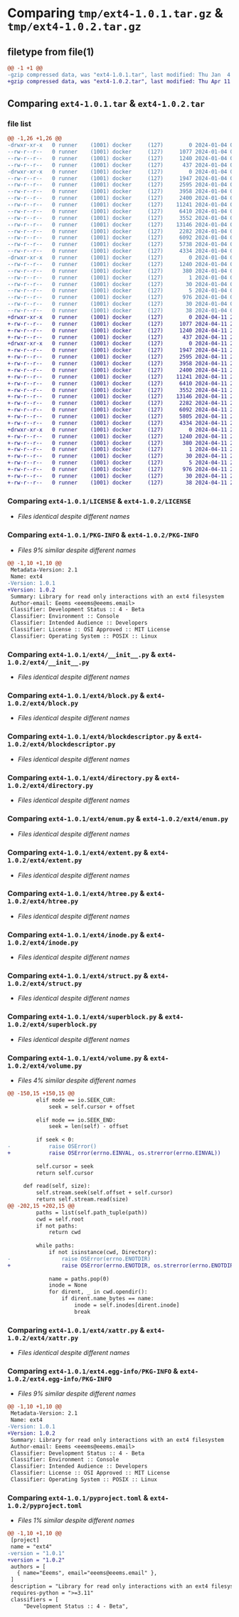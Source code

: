 # Comparing `tmp/ext4-1.0.1.tar.gz` & `tmp/ext4-1.0.2.tar.gz`

## filetype from file(1)

```diff
@@ -1 +1 @@
-gzip compressed data, was "ext4-1.0.1.tar", last modified: Thu Jan  4 07:30:39 2024, max compression
+gzip compressed data, was "ext4-1.0.2.tar", last modified: Thu Apr 11 22:19:49 2024, max compression
```

## Comparing `ext4-1.0.1.tar` & `ext4-1.0.2.tar`

### file list

```diff
@@ -1,26 +1,26 @@
-drwxr-xr-x   0 runner    (1001) docker     (127)        0 2024-01-04 07:30:39.491788 ext4-1.0.1/
--rw-r--r--   0 runner    (1001) docker     (127)     1077 2024-01-04 07:30:30.000000 ext4-1.0.1/LICENSE
--rw-r--r--   0 runner    (1001) docker     (127)     1240 2024-01-04 07:30:39.491788 ext4-1.0.1/PKG-INFO
--rw-r--r--   0 runner    (1001) docker     (127)      437 2024-01-04 07:30:30.000000 ext4-1.0.1/README.md
-drwxr-xr-x   0 runner    (1001) docker     (127)        0 2024-01-04 07:30:39.487788 ext4-1.0.1/ext4/
--rw-r--r--   0 runner    (1001) docker     (127)     1947 2024-01-04 07:30:30.000000 ext4-1.0.1/ext4/__init__.py
--rw-r--r--   0 runner    (1001) docker     (127)     2595 2024-01-04 07:30:30.000000 ext4-1.0.1/ext4/block.py
--rw-r--r--   0 runner    (1001) docker     (127)     3958 2024-01-04 07:30:30.000000 ext4-1.0.1/ext4/blockdescriptor.py
--rw-r--r--   0 runner    (1001) docker     (127)     2400 2024-01-04 07:30:30.000000 ext4-1.0.1/ext4/directory.py
--rw-r--r--   0 runner    (1001) docker     (127)    11241 2024-01-04 07:30:30.000000 ext4-1.0.1/ext4/enum.py
--rw-r--r--   0 runner    (1001) docker     (127)     6410 2024-01-04 07:30:30.000000 ext4-1.0.1/ext4/extent.py
--rw-r--r--   0 runner    (1001) docker     (127)     3552 2024-01-04 07:30:30.000000 ext4-1.0.1/ext4/htree.py
--rw-r--r--   0 runner    (1001) docker     (127)    13146 2024-01-04 07:30:30.000000 ext4-1.0.1/ext4/inode.py
--rw-r--r--   0 runner    (1001) docker     (127)     2282 2024-01-04 07:30:30.000000 ext4-1.0.1/ext4/struct.py
--rw-r--r--   0 runner    (1001) docker     (127)     6092 2024-01-04 07:30:30.000000 ext4-1.0.1/ext4/superblock.py
--rw-r--r--   0 runner    (1001) docker     (127)     5738 2024-01-04 07:30:30.000000 ext4-1.0.1/ext4/volume.py
--rw-r--r--   0 runner    (1001) docker     (127)     4334 2024-01-04 07:30:30.000000 ext4-1.0.1/ext4/xattr.py
-drwxr-xr-x   0 runner    (1001) docker     (127)        0 2024-01-04 07:30:39.487788 ext4-1.0.1/ext4.egg-info/
--rw-r--r--   0 runner    (1001) docker     (127)     1240 2024-01-04 07:30:39.000000 ext4-1.0.1/ext4.egg-info/PKG-INFO
--rw-r--r--   0 runner    (1001) docker     (127)      380 2024-01-04 07:30:39.000000 ext4-1.0.1/ext4.egg-info/SOURCES.txt
--rw-r--r--   0 runner    (1001) docker     (127)        1 2024-01-04 07:30:39.000000 ext4-1.0.1/ext4.egg-info/dependency_links.txt
--rw-r--r--   0 runner    (1001) docker     (127)       30 2024-01-04 07:30:39.000000 ext4-1.0.1/ext4.egg-info/requires.txt
--rw-r--r--   0 runner    (1001) docker     (127)        5 2024-01-04 07:30:39.000000 ext4-1.0.1/ext4.egg-info/top_level.txt
--rw-r--r--   0 runner    (1001) docker     (127)      976 2024-01-04 07:30:30.000000 ext4-1.0.1/pyproject.toml
--rw-r--r--   0 runner    (1001) docker     (127)       30 2024-01-04 07:30:30.000000 ext4-1.0.1/requirements.txt
--rw-r--r--   0 runner    (1001) docker     (127)       38 2024-01-04 07:30:39.491788 ext4-1.0.1/setup.cfg
+drwxr-xr-x   0 runner    (1001) docker     (127)        0 2024-04-11 22:19:49.406913 ext4-1.0.2/
+-rw-r--r--   0 runner    (1001) docker     (127)     1077 2024-04-11 22:19:45.000000 ext4-1.0.2/LICENSE
+-rw-r--r--   0 runner    (1001) docker     (127)     1240 2024-04-11 22:19:49.406913 ext4-1.0.2/PKG-INFO
+-rw-r--r--   0 runner    (1001) docker     (127)      437 2024-04-11 22:19:45.000000 ext4-1.0.2/README.md
+drwxr-xr-x   0 runner    (1001) docker     (127)        0 2024-04-11 22:19:49.406913 ext4-1.0.2/ext4/
+-rw-r--r--   0 runner    (1001) docker     (127)     1947 2024-04-11 22:19:45.000000 ext4-1.0.2/ext4/__init__.py
+-rw-r--r--   0 runner    (1001) docker     (127)     2595 2024-04-11 22:19:45.000000 ext4-1.0.2/ext4/block.py
+-rw-r--r--   0 runner    (1001) docker     (127)     3958 2024-04-11 22:19:45.000000 ext4-1.0.2/ext4/blockdescriptor.py
+-rw-r--r--   0 runner    (1001) docker     (127)     2400 2024-04-11 22:19:45.000000 ext4-1.0.2/ext4/directory.py
+-rw-r--r--   0 runner    (1001) docker     (127)    11241 2024-04-11 22:19:45.000000 ext4-1.0.2/ext4/enum.py
+-rw-r--r--   0 runner    (1001) docker     (127)     6410 2024-04-11 22:19:45.000000 ext4-1.0.2/ext4/extent.py
+-rw-r--r--   0 runner    (1001) docker     (127)     3552 2024-04-11 22:19:45.000000 ext4-1.0.2/ext4/htree.py
+-rw-r--r--   0 runner    (1001) docker     (127)    13146 2024-04-11 22:19:45.000000 ext4-1.0.2/ext4/inode.py
+-rw-r--r--   0 runner    (1001) docker     (127)     2282 2024-04-11 22:19:45.000000 ext4-1.0.2/ext4/struct.py
+-rw-r--r--   0 runner    (1001) docker     (127)     6092 2024-04-11 22:19:45.000000 ext4-1.0.2/ext4/superblock.py
+-rw-r--r--   0 runner    (1001) docker     (127)     5805 2024-04-11 22:19:45.000000 ext4-1.0.2/ext4/volume.py
+-rw-r--r--   0 runner    (1001) docker     (127)     4334 2024-04-11 22:19:45.000000 ext4-1.0.2/ext4/xattr.py
+drwxr-xr-x   0 runner    (1001) docker     (127)        0 2024-04-11 22:19:49.406913 ext4-1.0.2/ext4.egg-info/
+-rw-r--r--   0 runner    (1001) docker     (127)     1240 2024-04-11 22:19:49.000000 ext4-1.0.2/ext4.egg-info/PKG-INFO
+-rw-r--r--   0 runner    (1001) docker     (127)      380 2024-04-11 22:19:49.000000 ext4-1.0.2/ext4.egg-info/SOURCES.txt
+-rw-r--r--   0 runner    (1001) docker     (127)        1 2024-04-11 22:19:49.000000 ext4-1.0.2/ext4.egg-info/dependency_links.txt
+-rw-r--r--   0 runner    (1001) docker     (127)       30 2024-04-11 22:19:49.000000 ext4-1.0.2/ext4.egg-info/requires.txt
+-rw-r--r--   0 runner    (1001) docker     (127)        5 2024-04-11 22:19:49.000000 ext4-1.0.2/ext4.egg-info/top_level.txt
+-rw-r--r--   0 runner    (1001) docker     (127)      976 2024-04-11 22:19:45.000000 ext4-1.0.2/pyproject.toml
+-rw-r--r--   0 runner    (1001) docker     (127)       30 2024-04-11 22:19:45.000000 ext4-1.0.2/requirements.txt
+-rw-r--r--   0 runner    (1001) docker     (127)       38 2024-04-11 22:19:49.406913 ext4-1.0.2/setup.cfg
```

### Comparing `ext4-1.0.1/LICENSE` & `ext4-1.0.2/LICENSE`

 * *Files identical despite different names*

### Comparing `ext4-1.0.1/PKG-INFO` & `ext4-1.0.2/PKG-INFO`

 * *Files 9% similar despite different names*

```diff
@@ -1,10 +1,10 @@
 Metadata-Version: 2.1
 Name: ext4
-Version: 1.0.1
+Version: 1.0.2
 Summary: Library for read only interactions with an ext4 filesystem
 Author-email: Eeems <eeems@eeems.email>
 Classifier: Development Status :: 4 - Beta
 Classifier: Environment :: Console
 Classifier: Intended Audience :: Developers
 Classifier: License :: OSI Approved :: MIT License
 Classifier: Operating System :: POSIX :: Linux
```

### Comparing `ext4-1.0.1/ext4/__init__.py` & `ext4-1.0.2/ext4/__init__.py`

 * *Files identical despite different names*

### Comparing `ext4-1.0.1/ext4/block.py` & `ext4-1.0.2/ext4/block.py`

 * *Files identical despite different names*

### Comparing `ext4-1.0.1/ext4/blockdescriptor.py` & `ext4-1.0.2/ext4/blockdescriptor.py`

 * *Files identical despite different names*

### Comparing `ext4-1.0.1/ext4/directory.py` & `ext4-1.0.2/ext4/directory.py`

 * *Files identical despite different names*

### Comparing `ext4-1.0.1/ext4/enum.py` & `ext4-1.0.2/ext4/enum.py`

 * *Files identical despite different names*

### Comparing `ext4-1.0.1/ext4/extent.py` & `ext4-1.0.2/ext4/extent.py`

 * *Files identical despite different names*

### Comparing `ext4-1.0.1/ext4/htree.py` & `ext4-1.0.2/ext4/htree.py`

 * *Files identical despite different names*

### Comparing `ext4-1.0.1/ext4/inode.py` & `ext4-1.0.2/ext4/inode.py`

 * *Files identical despite different names*

### Comparing `ext4-1.0.1/ext4/struct.py` & `ext4-1.0.2/ext4/struct.py`

 * *Files identical despite different names*

### Comparing `ext4-1.0.1/ext4/superblock.py` & `ext4-1.0.2/ext4/superblock.py`

 * *Files identical despite different names*

### Comparing `ext4-1.0.1/ext4/volume.py` & `ext4-1.0.2/ext4/volume.py`

 * *Files 4% similar despite different names*

```diff
@@ -150,15 +150,15 @@
         elif mode == io.SEEK_CUR:
             seek = self.cursor + offset
 
         elif mode == io.SEEK_END:
             seek = len(self) - offset
 
         if seek < 0:
-            raise OSError()
+            raise OSError(errno.EINVAL, os.strerror(errno.EINVAL))
 
         self.cursor = seek
         return self.cursor
 
     def read(self, size):
         self.stream.seek(self.offset + self.cursor)
         return self.stream.read(size)
@@ -202,15 +202,15 @@
         paths = list(self.path_tuple(path))
         cwd = self.root
         if not paths:
             return cwd
 
         while paths:
             if not isinstance(cwd, Directory):
-                raise OSError(errno.ENOTDIR)
+                raise OSError(errno.ENOTDIR, os.strerror(errno.ENOTDIR))
 
             name = paths.pop(0)
             inode = None
             for dirent, _ in cwd.opendir():
                 if dirent.name_bytes == name:
                     inode = self.inodes[dirent.inode]
                     break
```

### Comparing `ext4-1.0.1/ext4/xattr.py` & `ext4-1.0.2/ext4/xattr.py`

 * *Files identical despite different names*

### Comparing `ext4-1.0.1/ext4.egg-info/PKG-INFO` & `ext4-1.0.2/ext4.egg-info/PKG-INFO`

 * *Files 9% similar despite different names*

```diff
@@ -1,10 +1,10 @@
 Metadata-Version: 2.1
 Name: ext4
-Version: 1.0.1
+Version: 1.0.2
 Summary: Library for read only interactions with an ext4 filesystem
 Author-email: Eeems <eeems@eeems.email>
 Classifier: Development Status :: 4 - Beta
 Classifier: Environment :: Console
 Classifier: Intended Audience :: Developers
 Classifier: License :: OSI Approved :: MIT License
 Classifier: Operating System :: POSIX :: Linux
```

### Comparing `ext4-1.0.1/pyproject.toml` & `ext4-1.0.2/pyproject.toml`

 * *Files 1% similar despite different names*

```diff
@@ -1,10 +1,10 @@
 [project]
 name = "ext4"
-version = "1.0.1"
+version = "1.0.2"
 authors = [
   { name="Eeems", email="eeems@eeems.email" },
 ]
 description = "Library for read only interactions with an ext4 filesystem"
 requires-python = ">=3.11"
 classifiers = [
     "Development Status :: 4 - Beta",
```

